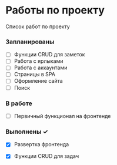 # Работы по проекту
Список работ по проекту

### Запланированы

- [ ] Функции CRUD для заметок  
- [ ] Работа с ярлыками  
- [ ] Работа с аккаунтами  
- [ ] Страницы в SPA  
- [ ] Оформление сайта  
- [ ] Поиск  

### В работе

- [ ] Первичный функционал на фронтенде  

### Выполнены ✓

- [x] Развертка фронтенда  
- [x] Функции CRUD для задач  

